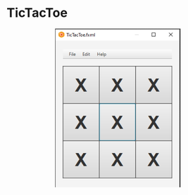 # TicTacToe

<p align="center">
  <img src="https://github.com/m-dabrowsky/Java-Nauka/blob/main/kolkoiKrzyzyk/tictactoe.png" width="285">
</p>

